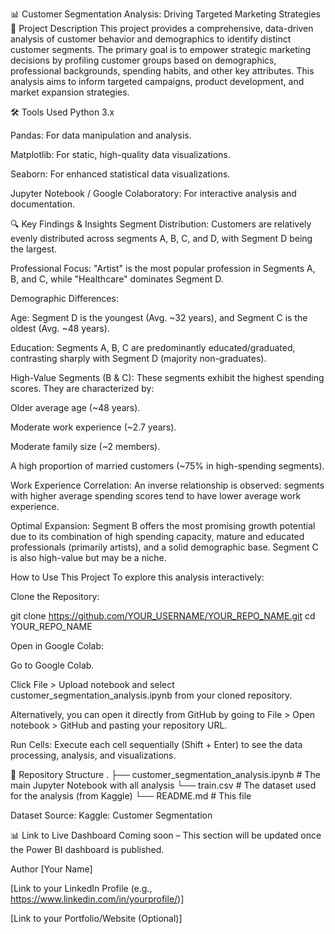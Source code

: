 📊 Customer Segmentation Analysis: Driving Targeted Marketing Strategies
📌 Project Description
This project provides a comprehensive, data-driven analysis of customer behavior and demographics to identify distinct customer segments. The primary goal is to empower strategic marketing decisions by profiling customer groups based on demographics, professional backgrounds, spending habits, and other key attributes. This analysis aims to inform targeted campaigns, product development, and market expansion strategies.

🛠️ Tools Used
Python 3.x

Pandas: For data manipulation and analysis.

Matplotlib: For static, high-quality data visualizations.

Seaborn: For enhanced statistical data visualizations.

Jupyter Notebook / Google Colaboratory: For interactive analysis and documentation.

🔍 Key Findings & Insights
Segment Distribution: Customers are relatively evenly distributed across segments A, B, C, and D, with Segment D being the largest.

Professional Focus: "Artist" is the most popular profession in Segments A, B, and C, while "Healthcare" dominates Segment D.

Demographic Differences:

Age: Segment D is the youngest (Avg. ~32 years), and Segment C is the oldest (Avg. ~48 years).

Education: Segments A, B, C are predominantly educated/graduated, contrasting sharply with Segment D (majority non-graduates).

High-Value Segments (B & C): These segments exhibit the highest spending scores. They are characterized by:

Older average age (~48 years).

Moderate work experience (~2.7 years).

Moderate family size (~2 members).

A high proportion of married customers (~75% in high-spending segments).

Work Experience Correlation: An inverse relationship is observed: segments with higher average spending scores tend to have lower average work experience.

Optimal Expansion: Segment B offers the most promising growth potential due to its combination of high spending capacity, mature and educated professionals (primarily artists), and a solid demographic base. Segment C is also high-value but may be a niche.

How to Use This Project
To explore this analysis interactively:

Clone the Repository:

git clone https://github.com/YOUR_USERNAME/YOUR_REPO_NAME.git
cd YOUR_REPO_NAME

Open in Google Colab:

Go to Google Colab.

Click File > Upload notebook and select customer_segmentation_analysis.ipynb from your cloned repository.

Alternatively, you can open it directly from GitHub by going to File > Open notebook > GitHub and pasting your repository URL.

Run Cells: Execute each cell sequentially (Shift + Enter) to see the data processing, analysis, and visualizations.

📁 Repository Structure
.
├── customer_segmentation_analysis.ipynb  # The main Jupyter Notebook with all analysis
└── train.csv                             # The dataset used for the analysis (from Kaggle)
└── README.md                             # This file

Dataset Source: Kaggle: Customer Segmentation

📊 Link to Live Dashboard
Coming soon – This section will be updated once the Power BI dashboard is published.

Author
[Your Name]

[Link to your LinkedIn Profile (e.g., https://www.linkedin.com/in/yourprofile/)]

[Link to your Portfolio/Website (Optional)]
